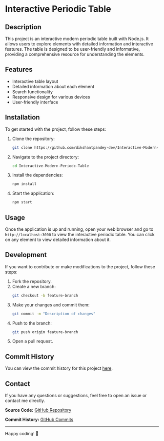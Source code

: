 # Interactive Periodic Table

## Description

This project is an interactive modern periodic table built with Node.js. It allows users to explore elements with detailed information and interactive features. The table is designed to be user-friendly and informative, providing a comprehensive resource for understanding the elements.

## Features

- Interactive table layout
- Detailed information about each element
- Search functionality
- Responsive design for various devices
- User-friendly interface

## Installation

To get started with the project, follow these steps:

1. Clone the repository:
    ```sh
    git clone https://github.com/dikshantpandey-dev/Interactive-Modern-Periodc-Table.git
    ```
2. Navigate to the project directory:
    ```sh
    cd Interactive-Modern-Periodc-Table
    ```
3. Install the dependencies:
    ```sh
    npm install
    ```
4. Start the application:
    ```sh
    npm start
    ```

## Usage

Once the application is up and running, open your web browser and go to `http://localhost:3000` to view the interactive periodic table. You can click on any element to view detailed information about it.

## Development

If you want to contribute or make modifications to the project, follow these steps:

1. Fork the repository.
2. Create a new branch:
    ```sh
    git checkout -b feature-branch
    ```
3. Make your changes and commit them:
    ```sh
    git commit -m "Description of changes"
    ```
4. Push to the branch:
    ```sh
    git push origin feature-branch
    ```
5. Open a pull request.

## Commit History

You can view the commit history for this project [here](https://github.com/dikshantpandey-dev/Interactive-Modern-Periodc-Table/commits/main/).

## Contact

If you have any questions or suggestions, feel free to open an issue or contact me directly.

**Source Code:** [GitHub Repository](https://github.com/dikshantpandey-dev/Interactive-Modern-Periodc-Table/)

**Commit History:** [GitHub Commits](https://github.com/dikshantpandey-dev/Interactive-Modern-Periodc-Table/commits/main/)

---

Happy coding! 🚀
